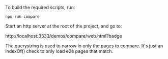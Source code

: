 
To build the required scripts, run:

```
npm run compare
```

Start an http server at the root of the project, and go to:


http://localhost:3333/demos/compare/web.html?badge


The querystring is used to narrow in only the pages to compare.
It's just an indexOf() check to only load e2e pages that match.

